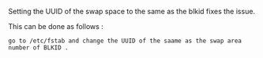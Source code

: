 Setting the UUID of the swap space to the same as the blkid fixes the issue.

This can be done as follows :

	go to /etc/fstab and change the UUID of the saame as the swap area number of BLKID .
